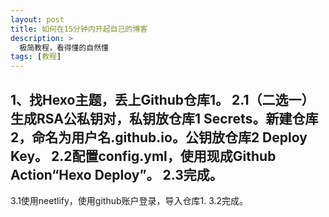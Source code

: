 ```yaml
---
layout: post
title: 如何在15分钟内开起自己的博客
description: >
  极简教程，看得懂的自然懂
tags: [教程]
---
```

1、找Hexo主题，丢上Github仓库1。
2.1（二选一）生成RSA公私钥对，私钥放仓库1 Secrets。新建仓库2，命名为用户名.github.io。公钥放仓库2 Deploy Key。
2.2配置config.yml，使用现成Github Action“Hexo Deploy”。
2.3完成。
------
3.1使用neetlify，使用github账户登录，导入仓库1.
3.2完成。